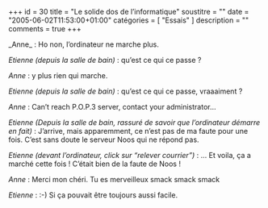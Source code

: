 +++
id = 30
title = "Le solide dos de l’informatique"
soustitre = ""
date = "2005-06-02T11:53:00+01:00"
catégories = [ "Essais" ]
description = ""
comments = true
+++

<div class="chapo"></div>
_Anne_ : Ho non, l’ordinateur ne marche plus.

_Etienne (depuis la salle de bain)_ : qu’est ce qui ce passe&nbsp;?

_Anne_ : y plus rien qui marche.

_Etienne (depuis la salle de bain)_ : qu’est ce qui ce passe, vraaaiment&nbsp;?

_Anne_ : Can’t reach P.O.P.3 server, contact your administrator…

_Etienne (Depuis la salle de bain, rassuré de savoir que l’ordinateur démarre en fait)_ : J’arrive, mais apparemment, ce n’est pas de ma faute pour une fois. C’est sans doute le serveur Noos qui ne répond pas.

_Etienne (devant l’ordinateur, click sur “relever courrier”)_ : … Et voila, ça a marché cette fois&nbsp;! C’était bien de la faute de Noos&nbsp;!

_Anne_ : Merci mon chéri. Tu es merveilleux smack smack smack

_Etienne_ : :-) Si ça pouvait être toujours aussi facile.